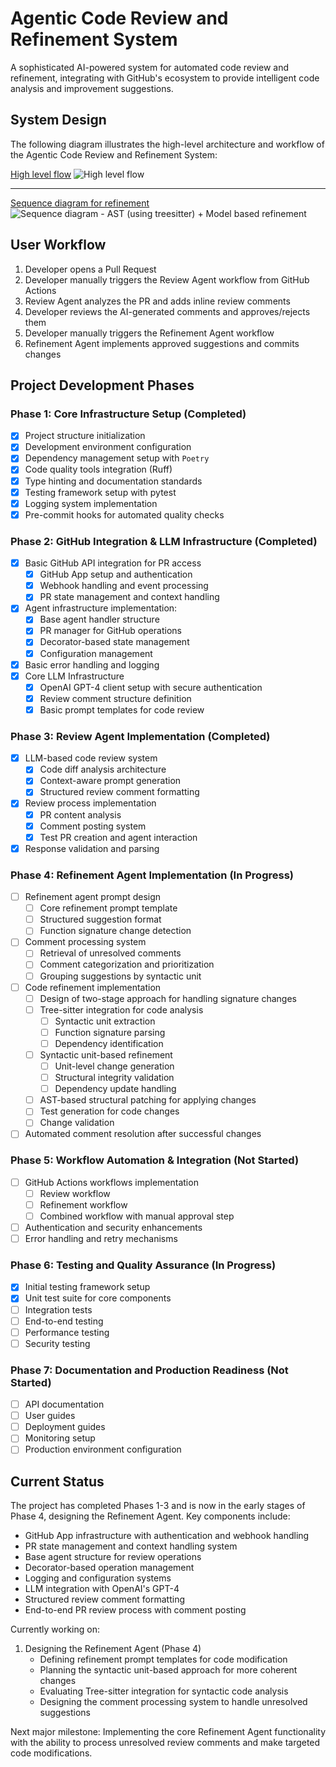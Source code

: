 # Agentic Code Review and Refinement System

A sophisticated AI-powered system for automated code review and refinement, integrating with GitHub's ecosystem to provide intelligent code analysis and improvement suggestions.

## System Design

The following diagram illustrates the high-level architecture and workflow of the Agentic Code Review and Refinement System:

[High level flow](https://excalidraw.com/#room=4dd1c0e4005f7423fa9e,y147i26ttB-UIqxbYdifxw)
![High level flow](docs/assets/Design%20-%20Code%20Review%20%26%20Refinement%20Agent.png)

---
[Sequence diagram for refinement](https://excalidraw.com/#json=5ZTVdYF8S7wBNruJcUFj3,w8Nr423cho_GauPzmjNmQw)
![Sequence diagram - AST (using treesitter) + Model based refinement](docs/assets/Seq%20diagram%20-%20Refinement%20agent.png)



## User Workflow

1. Developer opens a Pull Request
2. Developer manually triggers the Review Agent workflow from GitHub Actions
3. Review Agent analyzes the PR and adds inline review comments
4. Developer reviews the AI-generated comments and approves/rejects them
5. Developer manually triggers the Refinement Agent workflow
6. Refinement Agent implements approved suggestions and commits changes

## Project Development Phases

### Phase 1: Core Infrastructure Setup (Completed)
- [x] Project structure initialization
- [x] Development environment configuration
- [x] Dependency management setup with `Poetry`
- [x] Code quality tools integration (Ruff)
- [x] Type hinting and documentation standards
- [x] Testing framework setup with pytest
- [x] Logging system implementation
- [x] Pre-commit hooks for automated quality checks

### Phase 2: GitHub Integration & LLM Infrastructure (Completed)
- [x] Basic GitHub API integration for PR access
  - [x] GitHub App setup and authentication
  - [x] Webhook handling and event processing
  - [x] PR state management and context handling
- [x] Agent infrastructure implementation:
  - [x] Base agent handler structure
  - [x] PR manager for GitHub operations
  - [x] Decorator-based state management
  - [x] Configuration management
- [x] Basic error handling and logging
- [x] Core LLM Infrastructure
  - [x] OpenAI GPT-4 client setup with secure authentication
  - [x] Review comment structure definition
  - [x] Basic prompt templates for code review

### Phase 3: Review Agent Implementation (Completed)
- [x] LLM-based code review system
  - [x] Code diff analysis architecture
  - [x] Context-aware prompt generation
  - [x] Structured review comment formatting
- [x] Review process implementation
  - [x] PR content analysis
  - [x] Comment posting system
  - [x] Test PR creation and agent interaction
- [x] Response validation and parsing

### Phase 4: Refinement Agent Implementation (In Progress)
- [ ] Refinement agent prompt design
  - [ ] Core refinement prompt template
  - [ ] Structured suggestion format
  - [ ] Function signature change detection
- [ ] Comment processing system
  - [ ] Retrieval of unresolved comments
  - [ ] Comment categorization and prioritization
  - [ ] Grouping suggestions by syntactic unit
- [ ] Code refinement implementation
  - [ ] Design of two-stage approach for handling signature changes
  - [ ] Tree-sitter integration for code analysis
    - [ ] Syntactic unit extraction
    - [ ] Function signature parsing
    - [ ] Dependency identification
  - [ ] Syntactic unit-based refinement
    - [ ] Unit-level change generation
    - [ ] Structural integrity validation
    - [ ] Dependency update handling
  - [ ] AST-based structural patching for applying changes
  - [ ] Test generation for code changes
  - [ ] Change validation
- [ ] Automated comment resolution after successful changes

### Phase 5: Workflow Automation & Integration (Not Started)
- [ ] GitHub Actions workflows implementation
  - [ ] Review workflow
  - [ ] Refinement workflow
  - [ ] Combined workflow with manual approval step
- [ ] Authentication and security enhancements
- [ ] Error handling and retry mechanisms

### Phase 6: Testing and Quality Assurance (In Progress)
- [x] Initial testing framework setup
- [x] Unit test suite for core components
- [ ] Integration tests
- [ ] End-to-end testing
- [ ] Performance testing
- [ ] Security testing

### Phase 7: Documentation and Production Readiness (Not Started)
- [ ] API documentation
- [ ] User guides
- [ ] Deployment guides
- [ ] Monitoring setup
- [ ] Production environment configuration

## Current Status

The project has completed Phases 1-3 and is now in the early stages of Phase 4, designing the Refinement Agent. Key components include:

- GitHub App infrastructure with authentication and webhook handling
- PR state management and context handling system
- Base agent structure for review operations
- Decorator-based operation management
- Logging and configuration systems
- LLM integration with OpenAI's GPT-4
- Structured review comment formatting
- End-to-end PR review process with comment posting

Currently working on:
1. Designing the Refinement Agent (Phase 4)
   - Defining refinement prompt templates for code modification
   - Planning the syntactic unit-based approach for more coherent changes
   - Evaluating Tree-sitter integration for syntactic code analysis
   - Designing the comment processing system to handle unresolved suggestions

Next major milestone: Implementing the core Refinement Agent functionality with the ability to process unresolved review comments and make targeted code modifications.

